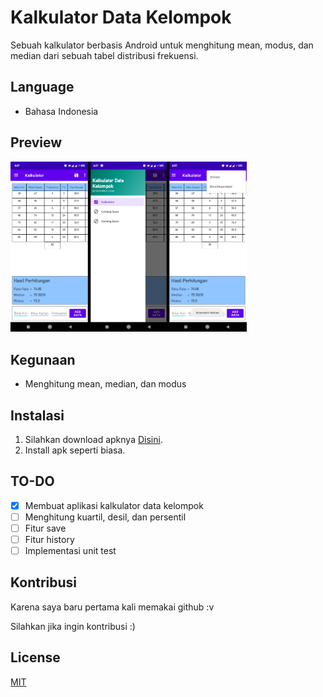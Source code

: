 # Kalkulator Data Kelompok

Sebuah kalkulator berbasis Android untuk menghitung mean, modus, dan median dari sebuah tabel distribusi frekuensi.

## Language
* Bahasa Indonesia

## Preview
<img src="Screenshots/Merge.png" width="75%">

## Kegunaan

* Menghitung mean, median, dan modus

## Instalasi
1. Silahkan download apknya [Disini](https://github.com/krossmanzs/Kalkulator-Data-Kelompok/releases).
2. Install apk seperti biasa.

## TO-DO
- [x] Membuat aplikasi kalkulator data kelompok
- [ ] Menghitung kuartil, desil, dan persentil
- [ ] Fitur save
- [ ] Fitur history
- [ ] Implementasi unit test

## Kontribusi
Karena saya baru pertama kali memakai github :v

Silahkan jika ingin kontribusi :)

## License
[MIT](https://choosealicense.com/licenses/mit/)
